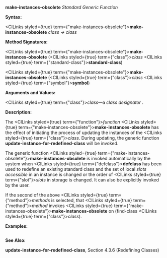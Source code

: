**make-instances-obsolete** *Standard Generic Function* 



**Syntax:** 



<ClLinks styled={true} term={"make-instances-obsolete"}><b>make-instances-obsolete</b></ClLinks> *class → class* 



**Method Signatures:** 



<ClLinks styled={true} term={"make-instances-obsolete"}><b>make-instances-obsolete</b></ClLinks> (<ClLinks styled={true} term={"class"}><i>class</i></ClLinks> <ClLinks styled={true} term={"standard-class"}><b>standard-class</b></ClLinks>) 



<ClLinks styled={true} term={"make-instances-obsolete"}><b>make-instances-obsolete</b></ClLinks> (<ClLinks styled={true} term={"class"}><i>class</i></ClLinks> <ClLinks styled={true} term={"symbol"}><b>symbol</b></ClLinks>) 



**Arguments and Values:** 



<ClLinks styled={true} term={"class"}><i>class</i></ClLinks>—a *class designator* . 



**Description:** 



The <ClLinks styled={true} term={"function"}><i>function</i></ClLinks> <ClLinks styled={true} term={"make-instances-obsolete"}><b>make-instances-obsolete</b></ClLinks> has the effect of initiating the process of updating the instances of the <ClLinks styled={true} term={"class"}><i>class</i></ClLinks>. During updating, the generic function **update-instance-for-redefined-class** will be invoked. 



The generic function <ClLinks styled={true} term={"make-instances-obsolete"}><b>make-instances-obsolete</b></ClLinks> is invoked automatically by the system when <ClLinks styled={true} term={"defclass"}><b>defclass</b></ClLinks> has been used to redefine an existing standard class and the set of local *slots accessible* in an instance is changed or the order of <ClLinks styled={true} term={"slot"}><i>slots</i></ClLinks> in storage is changed. It can also be explicitly invoked by the user. 



If the second of the above <ClLinks styled={true} term={"method"}><i>methods</i></ClLinks> is selected, that <ClLinks styled={true} term={"method"}><i>method</i></ClLinks> invokes <ClLinks styled={true} term={"make-instances-obsolete"}><b>make-instances-obsolete</b></ClLinks> on (find-class <ClLinks styled={true} term={"class"}><i>class</i></ClLinks>). 







 



 



**Examples:**
```lisp


```
**See Also:** 



**update-instance-for-redefined-class**, Section 4.3.6 (Redefining Classes) 




